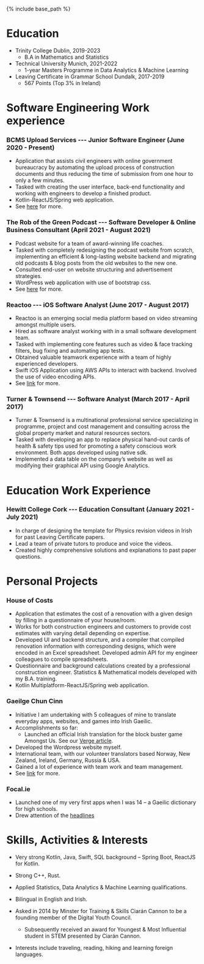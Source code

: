{% include base_path %}

Education
======
* Trinity College Dublin, 2019-2023
  * B.A in Mathematics and Statistics
* Technical University Munich, 2021-2022
  * 1-year Masters Programme in Data Analytics & Machine Learning
* Leaving Certificate in Grammar School Dundalk, 2017-2019
    * 567 Points (Top 3% in Ireland)

Software Engineering Work experience
======
### BCMS Upload Services --- Junior Software Engineer (June 2020 - Present)
  * Application that assists civil engineers with online government bureaucracy by automating the upload process of construction documents and thus reducing the time of submission from one hour to only a few minutes.
  * Tasked with creating the user interface, back-end functionality and working with engineers to develop a finished product.
  * Kotlin-ReactJS/Spring web application.
  * See [here](https://bcms-upload.ie "here") for more.

### The Rob of the Green Podcast --- Software Developer & Online Business Consultant (April 2021 - August 2021)
  * Podcast website for a team of award-winning life coaches.
  * Tasked with completely redesigning the podcast website from scratch, implementing an efficient & long-lasting website
backend and migrating old podcasts & blog posts from the old websites to the new one.
  * Consulted end-user on website structuring and advertisement strategies.
  * WordPress web application with use of bootstrap css.
  * See [here](https://robofthegreen.ie) for more.

### Reactoo --- iOS Software Analyst (June 2017 - August 2017)
  * Reactoo is an emerging social media platform based on video streaming amongst multiple users.
  * Hired as software analyst working with in a small software development team.
  * Tasked with implementing core features such as video & face tracking filters, bug fixing and automating app tests.
  * Obtained valuable teamwork experience with a team of highly experienced developers.
  * Swift iOS Application using AWS APIs to interact with backend. Involved the use of video encoding APIs.  
  * See [link](https://reactoo.com) for more.

### Turner & Townsend --- Software Analyst (March 2017 - April 2017)
  * Turner & Townsend is a multinational professional service specializing in programme, project and cost management and
consulting across the global property market and natural resources sectors.
  * Tasked with developing an app to replace physical hand-out cards of health & safety tips used for promoting a safety conscious work environment. Both apps developed using native sdk.
  * Implemented a data table on the company’s website as well as modifying their graphical API using Google Analytics.

Education Work Experience
======
### Hewitt College Cork --- Education Consultant (January 2021 - July 2021)
  * In charge of designing the template for Physics revision videos in Irish for past Leaving Certificate papers.
  * Lead a team of private tutors to produce and voice the videos.
  * Created highly comprehensive solutions and explanations to past paper questions.

Personal Projects
======
### House of Costs
  * Application that estimates the cost of a renovation with a given design by filling in a questionnaire of your house/room.
  * Works for both construction engineers and customers to provide cost estimates with varying detail depending on expertise.
  * Developed UI and backend structure, and a compiler that compiled renovation information with corresponding designs,
which were encoded in an Excel spreadsheet. Developed admin API for my engineer colleagues to compile spreadsheets.
  * Questionnaire and background calculations created by a professional construction engineer. Statistics & Mathematical
models developed with my B.A. training.
  * Kotlin Multiplatform-ReactJS/Spring web application.

### Gaeilge Chun Cinn
  * Initiative I am undertaking with 5 colleagues of mine to translate everyday apps, websites, and games into Irish Gaeilic.
  * Accomplishments so far:
    * Launched an official Irish translation for the block buster game Amongst Us. See our [Verge article](https://www.theverge.com/2021/7/16/22579968/among-us-official-irish-translation "Verge article").
  * Developed the Wordpress website myself.
  * International team, with our volunteer translators based Norway, New Zealand, Ireland, Germany, Russia & USA.
  * Gained a lot of experience with team work and team management.
  * See [link](http://gaeilgechuncinn.com/en/ "here") for more.

### Focal.ie
  * Launched one of my very first apps when I was 14 – a Gaeilic dictionary for high schools.
  * Drew attention of the [headlines](https://www.independent.ie/regionals/argus/entertainment/appy-launch-for-teen-31017372.html "headlines")

Skills, Activities & Interests
======
* Very strong Kotlin, Java, Swift, SQL background – Spring Boot, ReactJS for Kotlin.
* Strong C++, Rust.
* Applied Statistics, Data Analytics & Machine Learning qualifications.
* Bilingual in English and Irish.
* Asked in 2014 by Minster for Training & Skills Ciarán Cannon to be a founding member of the Digital Youth Council.
  * Subsequently received an award for Youngest & Most Influential student in STEM presented by Ciarán Cannon.

* Interests include traveling, reading, hiking and learning foreign languages.